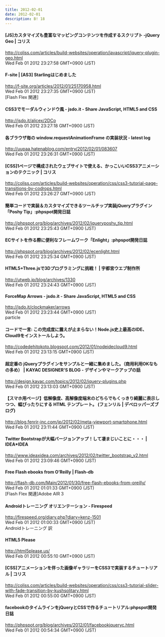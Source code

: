```yaml
---
title: 2012-02-01
date: 2012-02-01
description: B! 18
---
```


####   [JS]カスタマイズも豊富なマッピングコンテンツを作成するスクリプト -jQuery Geo | コリス
http://coliss.com/articles/build-websites/operation/javascript/jquery-plugin-geo.html<br>
Wed Feb 01 2012 23:27:58 GMT+0900 (JST)<br>


#### F-site | [AS3] Starlingはじめました
http://f-site.org/articles/2012/01/25170958.html<br>
Wed Feb 01 2012 23:27:35 GMT+0900 (JST)<br>
[Flash Flex 関連]


#### CSS3でモーダルウィンドウ風 - jsdo.it - Share JavaScript, HTML5 and CSS
http://jsdo.it/alicex/2DCo<br>
Wed Feb 01 2012 23:27:18 GMT+0900 (JST)<br>


#### 各ブラウザ毎の window.requestAnimationFrame の実装状況 - latest log
http://uupaa.hatenablog.com/entry/2012/02/01/083607<br>
Wed Feb 01 2012 23:26:31 GMT+0900 (JST)<br>


####   [CSS]1ページで構成されたウェブサイトで使える、かっこいいCSS3アニメーションのテクニック | コリス
http://coliss.com/articles/build-websites/operation/css/css3-tutorial-page-transitions-by-codrops.html<br>
Wed Feb 01 2012 23:26:27 GMT+0900 (JST)<br>


#### 簡単コードで実装＆カスタマイズできるツールチップ実装jQueryプラグイン「Poshy Tip」:phpspot開発日誌
http://phpspot.org/blog/archives/2012/02/jqueryposhy_tip.html<br>
Wed Feb 01 2012 23:25:43 GMT+0900 (JST)<br>


#### ECサイトを作る際に便利なフレームワーク「Enlight」:phpspot開発日誌
http://phpspot.org/blog/archives/2012/02/ecenlight.html<br>
Wed Feb 01 2012 23:25:34 GMT+0900 (JST)<br>


#### 			   HTML5+Three.jsで3Dプログラミングに挑戦！ | 宇都宮ウエブ制作所 		
http://utweb.jp/blog/archives/1330<br>
Wed Feb 01 2012 23:24:43 GMT+0900 (JST)<br>


#### ForceMap Arrows - jsdo.it - Share JavaScript, HTML5 and CSS
http://jsdo.it/clockmaker/arrows<br>
Wed Feb 01 2012 23:23:44 GMT+0900 (JST)<br>
particle


#### コードで一言: この完成度に震えが止まらない！Node.js史上最高のIDE、Cloud9をインストールしよう。
http://codedehitokoto.blogspot.com/2012/01/nodeidecloud9.html<br>
Wed Feb 01 2012 23:13:15 GMT+0900 (JST)<br>


#### 超定番の jQueryプラグインをサンプルと一緒に集めました。（商用利用OKなもの多め） | KAYAC DESIGNER'S BLOG - デザインやマークアップの話
http://design.kayac.com/topics/2012/02/jquery-plugins.php<br>
Wed Feb 01 2012 23:13:03 GMT+0900 (JST)<br>


#### 【スマホ用ページ】低解像度、高解像度端末のどちらでもくっきり綺麗に表示しつつ、幅ぴったりにする HTML テンプレート。 (フェンリル | デベロッパーズブログ)
http://blog.fenrir-inc.com/jp/2012/02/meta-viewport-smartphone.html<br>
Wed Feb 01 2012 23:11:44 GMT+0900 (JST)<br>


#### Twitter Bootstrapが大幅バージョンアップ！して凄まじいことに・・・ | IDEA*IDEA
http://www.ideaxidea.com/archives/2012/02/twitter_bootstrap_v2.html<br>
Wed Feb 01 2012 23:09:46 GMT+0900 (JST)<br>


#### Free Flash ebooks from O’Reilly | Flash-db
http://flash-db.com/Main/2012/01/30/free-flash-ebooks-from-oreilly/<br>
Wed Feb 01 2012 01:01:33 GMT+0900 (JST)<br>
[Flash Flex 関連]Adobe AIR 3


#### Androidトレーニング オリエンテーション -  Firespeed
http://firespeed.org/diary.php?diary=kenz-1501<br>
Wed Feb 01 2012 01:00:33 GMT+0900 (JST)<br>
Androidトレーニング 訳


#### HTML5 Please
http://html5please.us/<br>
Wed Feb 01 2012 00:55:10 GMT+0900 (JST)<br>


####   [CSS]アニメーションを伴った画像ギャラリーをCSS3で実装するチュートリアル | コリス
http://coliss.com/articles/build-websites/operation/css/css3-tutorial-slider-with-fade-transition-by-kushsolitary.html<br>
Wed Feb 01 2012 00:55:00 GMT+0900 (JST)<br>


#### facebookのタイムラインをjQueryとCSSで作るチュートリアル:phpspot開発日誌
http://phpspot.org/blog/archives/2012/01/facebookjqueryc.html<br>
Wed Feb 01 2012 00:54:34 GMT+0900 (JST)<br>


